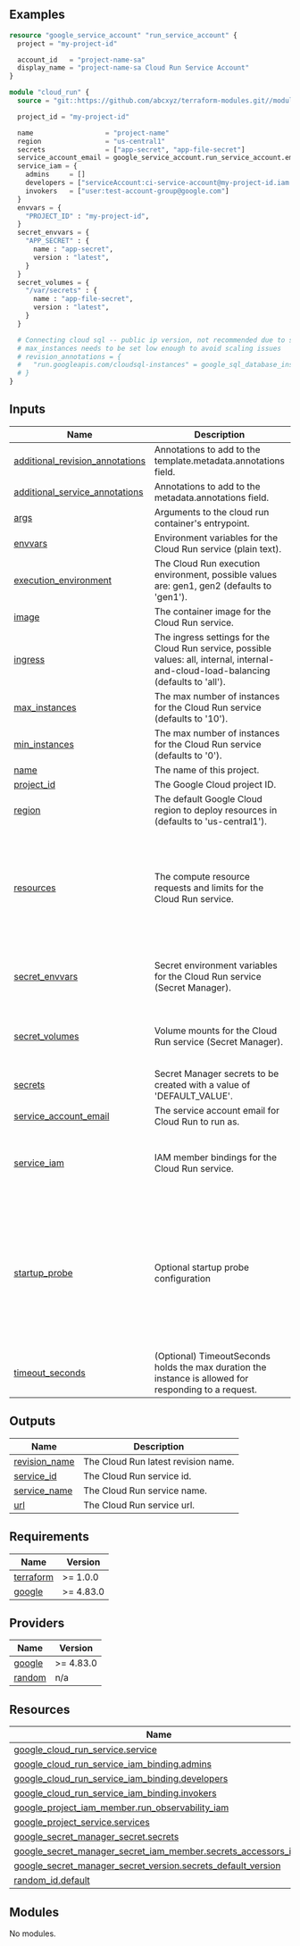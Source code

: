 <!-- BEGIN_TF_DOCS -->
## Examples

```terraform
resource "google_service_account" "run_service_account" {
  project = "my-project-id"

  account_id   = "project-name-sa"
  display_name = "project-name-sa Cloud Run Service Account"
}

module "cloud_run" {
  source = "git::https://github.com/abcxyz/terraform-modules.git//modules/cloud_run?ref=SHA_OR_TAG"

  project_id = "my-project-id"

  name                  = "project-name"
  region                = "us-central1"
  secrets               = ["app-secret", "app-file-secret"]
  service_account_email = google_service_account.run_service_account.email
  service_iam = {
    admins     = []
    developers = ["serviceAccount:ci-service-account@my-project-id.iam.gserviceaccount.com"]
    invokers   = ["user:test-account-group@google.com"]
  }
  envvars = {
    "PROJECT_ID" : "my-project-id",
  }
  secret_envvars = {
    "APP_SECRET" : {
      name : "app-secret",
      version : "latest",
    }
  }
  secret_volumes = {
    "/var/secrets" : {
      name : "app-file-secret",
      version : "latest",
    }
  }

  # Connecting cloud sql -- public ip version, not recommended due to scaling issues
  # max_instances needs to be set low enough to avoid scaling issues
  # revision_annotations = {
  #   "run.googleapis.com/cloudsql-instances" = google_sql_database_instance.mysql_instance.connection_name
  # }
}
```

## Inputs

| Name | Description | Type | Default | Required |
|------|-------------|------|---------|:--------:|
| <a name="input_additional_revision_annotations"></a> [additional\_revision\_annotations](#input\_additional\_revision\_annotations) | Annotations to add to the template.metadata.annotations field. | `map(string)` | `{}` | no |
| <a name="input_additional_service_annotations"></a> [additional\_service\_annotations](#input\_additional\_service\_annotations) | Annotations to add to the metadata.annotations field. | `map(string)` | `{}` | no |
| <a name="input_args"></a> [args](#input\_args) | Arguments to the cloud run container's entrypoint. | `list(string)` | `[]` | no |
| <a name="input_envvars"></a> [envvars](#input\_envvars) | Environment variables for the Cloud Run service (plain text). | `map(string)` | `{}` | no |
| <a name="input_execution_environment"></a> [execution\_environment](#input\_execution\_environment) | The Cloud Run execution environment, possible values are: gen1, gen2 (defaults to 'gen1'). | `string` | `"gen1"` | no |
| <a name="input_image"></a> [image](#input\_image) | The container image for the Cloud Run service. | `string` | n/a | yes |
| <a name="input_ingress"></a> [ingress](#input\_ingress) | The ingress settings for the Cloud Run service, possible values: all, internal, internal-and-cloud-load-balancing (defaults to 'all'). | `string` | `"all"` | no |
| <a name="input_max_instances"></a> [max\_instances](#input\_max\_instances) | The max number of instances for the Cloud Run service (defaults to '10'). | `string` | `"10"` | no |
| <a name="input_min_instances"></a> [min\_instances](#input\_min\_instances) | The max number of instances for the Cloud Run service (defaults to '0'). | `string` | `"0"` | no |
| <a name="input_name"></a> [name](#input\_name) | The name of this project. | `string` | n/a | yes |
| <a name="input_project_id"></a> [project\_id](#input\_project\_id) | The Google Cloud project ID. | `string` | n/a | yes |
| <a name="input_region"></a> [region](#input\_region) | The default Google Cloud region to deploy resources in (defaults to 'us-central1'). | `string` | `"us-central1"` | no |
| <a name="input_resources"></a> [resources](#input\_resources) | The compute resource requests and limits for the Cloud Run service. | <pre>object({<br/>    requests = object({<br/>      cpu    = string<br/>      memory = string<br/>    })<br/>    limits = object({<br/>      cpu    = string<br/>      memory = string<br/>    })<br/>  })</pre> | <pre>{<br/>  "limits": {<br/>    "cpu": "1000m",<br/>    "memory": "512Mi"<br/>  },<br/>  "requests": {<br/>    "cpu": "1000m",<br/>    "memory": "512Mi"<br/>  }<br/>}</pre> | no |
| <a name="input_secret_envvars"></a> [secret\_envvars](#input\_secret\_envvars) | Secret environment variables for the Cloud Run service (Secret Manager). | <pre>map(object({<br/>    name    = string<br/>    version = string<br/>  }))</pre> | `{}` | no |
| <a name="input_secret_volumes"></a> [secret\_volumes](#input\_secret\_volumes) | Volume mounts for the Cloud Run service (Secret Manager). | <pre>map(object({<br/>    name    = string<br/>    version = string<br/>  }))</pre> | `{}` | no |
| <a name="input_secrets"></a> [secrets](#input\_secrets) | Secret Manager secrets to be created with a value of 'DEFAULT\_VALUE'. | `list(any)` | `[]` | no |
| <a name="input_service_account_email"></a> [service\_account\_email](#input\_service\_account\_email) | The service account email for Cloud Run to run as. | `string` | n/a | yes |
| <a name="input_service_iam"></a> [service\_iam](#input\_service\_iam) | IAM member bindings for the Cloud Run service. | <pre>object({<br/>    admins     = list(string)<br/>    developers = list(string)<br/>    invokers   = list(string)<br/>  })</pre> | <pre>{<br/>  "admins": [],<br/>  "developers": [],<br/>  "invokers": []<br/>}</pre> | no |
| <a name="input_startup_probe"></a> [startup\_probe](#input\_startup\_probe) | Optional startup probe configuration | <pre>object({<br/>    initial_delay_seconds = optional(number, 0)<br/>    timeout_seconds       = optional(number, 1)<br/>    period_seconds        = optional(number, 10)<br/>    failure_threshold     = optional(number, 3)<br/>    http_get = optional(object({<br/>      http_headers = optional(map(string), {})<br/>      path         = optional(string)<br/>      port         = optional(number)<br/>    }), null)<br/>  })</pre> | `null` | no |
| <a name="input_timeout_seconds"></a> [timeout\_seconds](#input\_timeout\_seconds) | (Optional) TimeoutSeconds holds the max duration the instance is allowed for responding to a request. | `number` | `null` | no |

## Outputs

| Name | Description |
|------|-------------|
| <a name="output_revision_name"></a> [revision\_name](#output\_revision\_name) | The Cloud Run latest revision name. |
| <a name="output_service_id"></a> [service\_id](#output\_service\_id) | The Cloud Run service id. |
| <a name="output_service_name"></a> [service\_name](#output\_service\_name) | The Cloud Run service name. |
| <a name="output_url"></a> [url](#output\_url) | The Cloud Run service url. |

## Requirements

| Name | Version |
|------|---------|
| <a name="requirement_terraform"></a> [terraform](#requirement\_terraform) | >= 1.0.0 |
| <a name="requirement_google"></a> [google](#requirement\_google) | >= 4.83.0 |

## Providers

| Name | Version |
|------|---------|
| <a name="provider_google"></a> [google](#provider\_google) | >= 4.83.0 |
| <a name="provider_random"></a> [random](#provider\_random) | n/a |

## Resources

| Name | Type |
|------|------|
| [google_cloud_run_service.service](https://registry.terraform.io/providers/hashicorp/google/latest/docs/resources/cloud_run_service) | resource |
| [google_cloud_run_service_iam_binding.admins](https://registry.terraform.io/providers/hashicorp/google/latest/docs/resources/cloud_run_service_iam_binding) | resource |
| [google_cloud_run_service_iam_binding.developers](https://registry.terraform.io/providers/hashicorp/google/latest/docs/resources/cloud_run_service_iam_binding) | resource |
| [google_cloud_run_service_iam_binding.invokers](https://registry.terraform.io/providers/hashicorp/google/latest/docs/resources/cloud_run_service_iam_binding) | resource |
| [google_project_iam_member.run_observability_iam](https://registry.terraform.io/providers/hashicorp/google/latest/docs/resources/project_iam_member) | resource |
| [google_project_service.services](https://registry.terraform.io/providers/hashicorp/google/latest/docs/resources/project_service) | resource |
| [google_secret_manager_secret.secrets](https://registry.terraform.io/providers/hashicorp/google/latest/docs/resources/secret_manager_secret) | resource |
| [google_secret_manager_secret_iam_member.secrets_accessors_iam](https://registry.terraform.io/providers/hashicorp/google/latest/docs/resources/secret_manager_secret_iam_member) | resource |
| [google_secret_manager_secret_version.secrets_default_version](https://registry.terraform.io/providers/hashicorp/google/latest/docs/resources/secret_manager_secret_version) | resource |
| [random_id.default](https://registry.terraform.io/providers/hashicorp/random/latest/docs/resources/id) | resource |

## Modules

No modules.
<!-- END_TF_DOCS -->